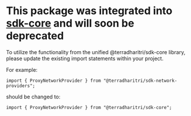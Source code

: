 # This package was integrated into [sdk-core](https://www.npmjs.com/package/@terradharitri/sdk-core) and will soon be deprecated
To utilize the functionality from the unified @terradharitri/sdk-core library, please update the existing import statements within your project.

For example:
``` 
import { ProxyNetworkProvider } from "@terradharitri/sdk-network-providers";
```
should be changed to:
```
import { ProxyNetworkProvider } from "@terradharitri/sdk-core";
```
